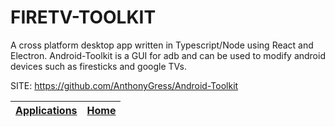 # FIRETV-TOOLKIT

 A cross platform desktop app written in Typescript/Node using React  and Electron. Android-Toolkit is a GUI for adb and can be used to  modify android devices such as firesticks and google TVs.

 SITE: https://github.com/AnthonyGress/Android-Toolkit

 | [Applications](https://portable-linux-apps.github.io/apps.html) | [Home](https://portable-linux-apps.github.io)
 | --- | --- |
